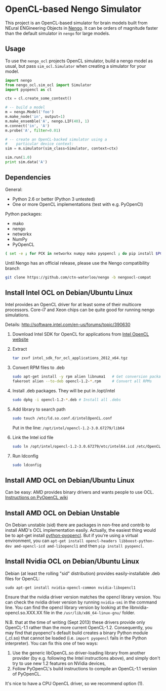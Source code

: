 OpenCL-based Nengo Simulator
============================

This project is an OpenCL-based simulator for
brain models built from NEural ENGineering Objects in
[Nengo](https://github.com/ctn-waterloo/nengo). It can be orders of magnitude
faster than the default simulator in `nengo` for large models.

Usage
-----

To use the `nengo_ocl` projects OpenCL simulator, build a nengo model as
usual, but pass `sim_ocl.Simulator` when creating a simulator for your model.

```python
import nengo
from nengo_ocl.sim_ocl import Simulator
import pyopencl as cl

ctx = cl.create_some_context()

# -- build a model
m = nengo.Model('foo')
m.make_node('in', output=1)
m.make_ensemble('A', nengo.LIF(40), 1)
m.connect('in', 'A')
m.probe('A', filter=0.01)

# -- create an OpenCL-backed simulator using a
#    particular device context:
sim = m.simulator(sim_class=Simulator, context=ctx)

sim.run(1.0)
print sim.data('A')
```


Dependencies
------------

General:
* Python 2.6 or better (Python 3 untested)
* One or more OpenCL implementations (test with e.g. PyOpenCl)

Python packages:

* mako
* nengo
* networkx
* NumPy
* PyOpenCL

```bash
( set -e ; for PCK in networkx numpy mako pyopencl ; do pip install $PCK ; done )
```

Until Nengo has an official release, please use the Nengo compatibility branch

```bash
git clone https://github.com/ctn-waterloo/nengo -b nengoocl-compat
```


Install Intel OCL on Debian/Ubuntu Linux
----------------------------------------

Intel provides an OpenCL driver for at least some of their multicore processors.
Core-i7 and Xeon chips can be quite good for running nengo simulations.

Details: http://software.intel.com/en-us/forums/topic/390630

1. Download Intel SDK for OpenCL for applications from [Intel OpenCL website](http://software.intel.com/en-us/articles/vcsource-tools-opencl-sdk/)
2. Extract

    ```bash
    tar zxvf intel_sdk_for_ocl_applications_2012_x64.tgz
    ```

3. Convert RPM files to .deb

    ```bash
    sudo apt-get install -y rpm alien libnuma1   # Get conversion packages
    fakeroot alien --to-deb opencl-1.2-*.rpm     # Convert all RPMs
    ```

4. Install .deb packages. They will be put in /opt/intel

    ```bash
    sudo dpkg -i opencl-1.2-*.deb # Install all .debs
    ```

5. Add library to search path

    ```bash
    sudo touch /etc/ld.so.conf.d/intelOpenCL.conf
    ```

    Put in the line: `/opt/intel/opencl-1.2-3.0.67279/lib64`

6. Link the Intel icd file

    ```bash
    sudo ln /opt/intel/opencl-1.2-3.0.67279/etc/intel64.icd /etc/OpenCL/vendors/intel64.icd
    ```

7. Run ldconfig

    ```bash
    sudo ldconfig
    ```

Install AMD OCL on Debian/Ubuntu Linux
--------------------------------------
Can be easy: AMD provides binary drivers and wants people to use OCL.
[Instructions on PyOpenCL
wiki](http://wiki.tiker.net/PyOpenCL/Installation/Linux/Ubuntu)

Install AMD OCL on Debian Unstable
----------------------------------

On Debian unstable (sid) there are packages in non-free and contrib
to install AMD's OCL implementation easily.
Actually, the easiest thing would be to apt-get install
[python-pyopencl](http://packages.debian.org/sid/python-pyopencl).
But if you're using a virtual environment, you can
`apt-get install opencl-headers libboost-python-dev
amd-opencl-icd amd-libopencl1`
and then `pip install pyopencl`.

Install Nvidia OCL on Debian/Ubuntu Linux
--------------------------------------
Debian (at least the rolling "sid" distribution)
provides easily-installable .deb files for OpenCL:

```
sudo apt-get install nvidia-opencl-common nvidia-libopencl1

```

Ensure that the nvidia driver version matches the opencl library version.
You can check the nvidia driver version by running `nvidia-smi` in the
command line. You can find the opencl library version by looking at the
libnvidia-opencl.so.XXX.XX file in the `/usr/lib/x86_64-linux-gnu/` folder.

N.B. that at the time of writing (Sept 2013) these drivers provide only
OpenCL-1.1 rather than the more current OpenCL-1.2.
Consequently, you may find that pyopencl's default build
creates a binary Python module (_cl.so) that cannot be loaded (i.e.
`import pyopencl` fails in the Python interpreter).
You can fix this one of two ways:

1. Use the generic libOpenCL.so driver-loading library
   from another provider (by e.g. following the Intel
   instructions above), and simply don't try to use new 1.2 features on
   NVidia devices,
2. Follow PyOpenCL's build instructions to compile an OpenCL-1.1 version of
   PyOpenCL.

It's nice to have a CPU OpenCL driver, so we recommend option (1).
